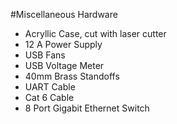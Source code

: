 #Miscellaneous Hardware

* Acryllic Case, cut with laser cutter
* 12 A Power Supply
* USB Fans
* USB Voltage Meter
* 40mm Brass Standoffs
* UART Cable
* Cat 6 Cable
* 8 Port Gigabit Ethernet Switch
